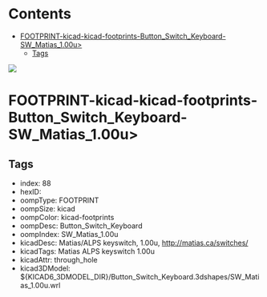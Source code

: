 



Contents
========

* [FOOTPRINT-kicad-kicad-footprints-Button_Switch_Keyboard-SW_Matias_1.00u>](#footprint-kicad-kicad-footprints-button_switch_keyboard-sw_matias_100u)
	* [Tags](#tags)
  
![][im]
# FOOTPRINT-kicad-kicad-footprints-Button_Switch_Keyboard-SW_Matias_1.00u>

## Tags

- index: 88
- hexID: 
- oompType: FOOTPRINT
- oompSize: kicad
- oompColor: kicad-footprints
- oompDesc: Button_Switch_Keyboard
- oompIndex: SW_Matias_1.00u
- kicadDesc: Matias/ALPS keyswitch, 1.00u, http://matias.ca/switches/
- kicadTags: Matias ALPS keyswitch 1.00u
- kicadAttr: through_hole
- kicad3DModel: ${KICAD6_3DMODEL_DIR}/Button_Switch_Keyboard.3dshapes/SW_Matias_1.00u.wrl



[im]: image.png
